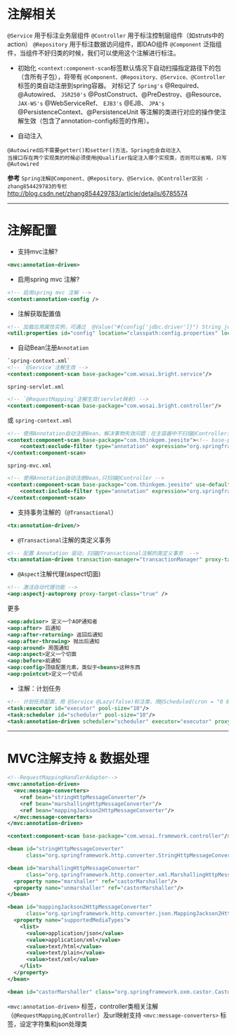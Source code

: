 # 注解相关
`@Service` 用于标注业务层组件
`@Controller` 用于标注控制层组件（如struts中的action）
`@Repository` 用于标注数据访问组件，即DAO组件
`@Component` 泛指组件，当组件不好归类的时候，我们可以使用这个注解进行标注。

- 初始化
`<context:component-scan`标签默认情况下自动扫描指定路径下的包（含所有子包），将带有
`@Component、@Repository、@Service、@Controller`
标签的类自动注册到spring容器。
对标记了 
`Spring's` @Required、@Autowired、
`JSR250's` @PostConstruct、@PreDestroy、@Resource、
`JAX-WS's` @WebServiceRef、
`EJB3's` @EJB、
`JPA's` @PersistenceContext、@PersistenceUnit
等注解的类进行对应的操作使注解生效（包含了annotation-config标签的作用）。

- 自动注入
```
@Autowired后不需要getter()和setter()方法，Spring也会自动注入
当接口存在两个实现类的时候必须使用@Qualifier指定注入哪个实现类，否则可以省略，只写@Autowired
```

**参考**
`Spring注解@Component、@Repository、@Service、@Controller区别 - zhang854429783的专栏`
http://blog.csdn.net/zhang854429783/article/details/6785574

---
# 注解配置
- 支持mvc注解?
```xml
<mvc:annotation-driven>
```

- 启用spring mvc 注解?
```xml
<!-- 启用spring mvc 注解 -->
<context:annotation-config />
```

- 注解获取配置值
```xml
<!-- 加载应用属性实例，可通过  @Value("#{config['jdbc.driver']}") String jdbcDriver 方式引用 -->
<util:properties id="config" location="classpath:config.properties" local-override="true"/>
```

- 自动Bean注册`Annotation`
```xml
`spring-context.xml`
<!-- `@Service`注解生效 -->
<context:component-scan base-package="com.wosai.bright.service"/>
```
`spring-servlet.xml`
```xml
<!-- `@RequestMapping`注解生效(servlet映射) -->
<context:component-scan base-package="com.wosai.bright.controller"/>
```
或
`spring-context.xml`
```xml
<!-- 使用Annotation自动注册Bean，解决事物失效问题：在主容器中不扫描@Controller注解，在SpringMvc中只扫描@Controller注解。  -->
<context:component-scan base-package="com.thinkgem.jeesite"><!-- base-package 如果多个，用“,”分隔 -->
	<context:exclude-filter type="annotation" expression="org.springframework.stereotype.Controller"/>
</context:component-scan>
```
`spring-mvc.xml`
```xml
<!-- 使用Annotation自动注册Bean,只扫描@Controller -->
<context:component-scan base-package="com.thinkgem.jeesite" use-default-filters="false"><!-- base-package 如果多个，用“,”分隔 -->
	<context:include-filter type="annotation" expression="org.springframework.stereotype.Controller"/>
</context:component-scan>
````
- 支持事务注解的（`@Transactional`） 
```xml
<tx:annotation-driven/>
``` 
- `@Transactional`注解的类定义事务
```xml
<!-- 配置 Annotation 驱动，扫描@Transactional注解的类定义事务  -->
<tx:annotation-driven transaction-manager="transactionManager" proxy-target-class="true"/>
```

- `@Aspect`注解代理(aspect切面)
```xml
<!-- 激活自动代理功能 -->
<aop:aspectj-autoproxy proxy-target-class="true" />
```
更多
```xml
<aop:advisor> 定义一个AOP通知者 
<aop:after> 后通知 
<aop:after-returning> 返回后通知 
<aop:after-throwing> 抛出后通知 
<aop:around> 周围通知 
<aop:aspect>定义一个切面 
<aop:before>前通知 
<aop:config>顶级配置元素，类似于<beans>这种东西 
<aop:pointcut>定义一个切点 
```

- 注解：计划任务
```xml
<!-- 计划任务配置，用 @Service @Lazy(false)标注类，用@Scheduled(cron = "0 0 2 * * ?")标注方法 -->
<task:executor id="executor" pool-size="10"/>
<task:scheduler id="scheduler" pool-size="10"/>
<task:annotation-driven scheduler="scheduler" executor="executor" proxy-target-class="true"/>
```

---
# MVC注解支持 & 数据处理
```xml
<!--RequestMappingHandlerAdapter-->
<mvc:annotation-driven>
  <mvc:message-converters>
    <ref bean="stringHttpMessageConverter"/>
    <ref bean="marshallingHttpMessageConverter"/>
    <ref bean="mappingJackson2HttpMessageConverter"/>
  </mvc:message-converters>
</mvc:annotation-driven>

<context:component-scan base-package="com.wosai.framework.controller"/>

<bean id="stringHttpMessageConverter"
      class="org.springframework.http.converter.StringHttpMessageConverter"/>

<bean id="marshallingHttpMessageConverter"
      class="org.springframework.http.converter.xml.MarshallingHttpMessageConverter">
  <property name="marshaller" ref="castorMarshaller"/>
  <property name="unmarshaller" ref="castorMarshaller"/>
</bean>

<bean id="mappingJackson2HttpMessageConverter"
      class="org.springframework.http.converter.json.MappingJackson2HttpMessageConverter">
  <property name="supportedMediaTypes">
    <list>
      <value>application/json</value>
      <value>application/xml</value>
      <value>text/html</value>
      <value>text/plain</value>
      <value>text/xml</value>
    </list>
  </property>
</bean>

<bean id="castorMarshaller" class="org.springframework.oxm.castor.CastorMarshaller"/>
```

`<mvc:annotation-driven>` 标签，controller类相关注解（`@RequestMapping`,`@Controller`）及url映射支持
`<mvc:message-converters>` 标签，设定字符集和json处理类
